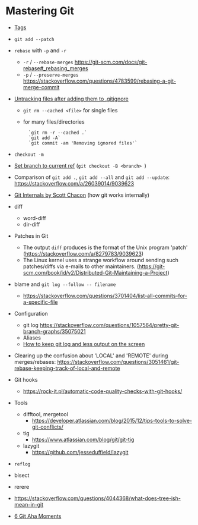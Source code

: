 # Mastering Git

- [Tags](https://blog.daftcode.pl/how-to-become-a-master-of-git-tags-b70fbd9609d9)

- `git add --patch`

- `rebase` with `-p` and `-r`
    - `-r` / `--rebase-merges` <https://git-scm.com/docs/git-rebase#_rebasing_merges>
    - `-p` / `--preserve-merges` <https://stackoverflow.com/questions/4783599/rebasing-a-git-merge-commit>

- [Untracking files after adding them to .gitignore](https://eric.blog/2014/05/11/remove-files-from-git-addingupdating-gitignore/)
    - `git rm --cached <file>` for single files
    - for many files/directories

            `git rm -r --cached .`
            `git add -A`
            `git commit -am 'Removing ignored files'`

- `checkout -m`

- [Set branch to current ref](https://stackoverflow.com/questions/7580542/git-set-branch-to-current-ref) (`git checkout -B <branch>
`)

- Comparison of `git add .`, `git add --all` and `git add --update`: <https://stackoverflow.com/a/26039014/9039623>

- [Git Internals by Scott Chacon](https://github.com/pluralsight/git-internals-pdf) (how git works internally)

- diff
    - word-diff
    - dir-diff

- Patches in Git
    - The output `diff` produces is the format of the Unix program 'patch' (<https://stackoverflow.com/a/8279783/9039623>)
    - The Linux kernel uses a strange workflow around sending such patches/diffs via e-mails to other maintainers. (<https://git-scm.com/book/id/v2/Distributed-Git-Maintaining-a-Project>)

- blame and `git log --follow -- filename`
    - <https://stackoverflow.com/questions/3701404/list-all-commits-for-a-specific-file>

- Configuration
    - git log
        https://stackoverflow.com/questions/1057564/pretty-git-branch-graphs/35075021
    - Aliases
    - [How to keep git log and less output on the screen](http://serebrov.github.io/html/2014-01-04-git-log-and-less-keep-output.html)

- Clearing up the confusion about 'LOCAL' and 'REMOTE' during merges/rebases: https://stackoverflow.com/questions/3051461/git-rebase-keeping-track-of-local-and-remote

- Git hooks
    - https://rock-it.pl/automatic-code-quality-checks-with-git-hooks/

- Tools
    - difftool, mergetool
        - <https://developer.atlassian.com/blog/2015/12/tips-tools-to-solve-git-conflicts/>
    - tig
        - <https://www.atlassian.com/blog/git/git-tig>
    - lazygit
        - <https://github.com/jesseduffield/lazygit>

- `reflog`

- bisect

- rerere

- <https://stackoverflow.com/questions/4044368/what-does-tree-ish-mean-in-git>

- [6 Git Aha Moments](https://henrikwarne.com/2018/06/25/6-git-aha-moments/)
